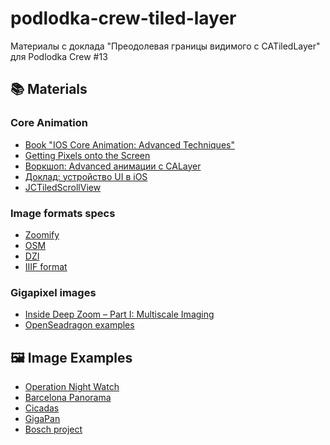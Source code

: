 # podlodka-crew-tiled-layer

Материалы с доклада "Преодолевая границы видимого c CATiledLayer" для Podlodka Crew #13

## 📚 Materials

### Core Animation

- [Book "IOS Core Animation: Advanced Techniques"](https://www.goodreads.com/book/show/18349760-ios-core-animation)
- [Getting Pixels onto the Screen](https://www.objc.io/issues/3-views/moving-pixels-onto-the-screen/)
- [Воркшоп: Advanced анимации с CALayer](https://www.youtube.com/watch?v=PY40m0JXLL8)
- [Доклад: устройство UI в iOS](https://www.youtube.com/watch?v=5e2R7_6kjIA)
- [JCTiledScrollView](https://github.com/jessedc/JCTiledScrollView)

### Image formats specs

- [Zoomify](http://www.zoomify.com)
- [OSM](https://wiki.osgeo.org/wiki/Tile_Map_Service_Specification)
- [DZI](https://learn.microsoft.com/en-us/previous-versions/windows/silverlight/dotnet-windows-silverlight/cc645077(v=vs.95)?redirectedfrom=MSDN)
- [IIIF format](https://iiif.io/api/image/3.0/)

### Gigapixel images

- [Inside Deep Zoom – Part I: Multiscale Imaging](https://www.gasi.ch/blog/inside-deep-zoom-1)
- [OpenSeadragon examples](https://openseadragon.github.io/#examples-and-features)

## 🖼 Image Examples

- [Operation Night Watch](https://www.rijksmuseum.nl/en/stories/operation-night-watch/story/lead-containing-layer-to-protect-the-night-watch)
- [Barcelona Panorama](https://www.jeffrey-martin.com/barcelona-panorama-gigapixel-360)
- [Cicadas](https://viewer.gigamacro.com/view/6075c434132da3e4?x1=33282.56&y1=-29994.99&res1=9.66&rot1=-6.24)
- [GigaPan](http://gigapan.com)
- [Bosch project](http://boschproject.org/#/)